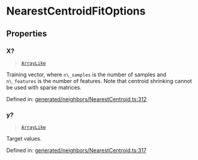 # NearestCentroidFitOptions

## Properties

### X?

> [`ArrayLike`](../types/ArrayLike.md)

Training vector, where `n\_samples` is the number of samples and `n\_features` is the number of features. Note that centroid shrinking cannot be used with sparse matrices.

Defined in:  [generated/neighbors/NearestCentroid.ts:312](https://github.com/transitive-bullshit/scikit-learn-ts/blob/92ab806/packages/sklearn/src/generated/neighbors/NearestCentroid.ts#L312)

### y?

> [`ArrayLike`](../types/ArrayLike.md)

Target values.

Defined in:  [generated/neighbors/NearestCentroid.ts:317](https://github.com/transitive-bullshit/scikit-learn-ts/blob/92ab806/packages/sklearn/src/generated/neighbors/NearestCentroid.ts#L317)
